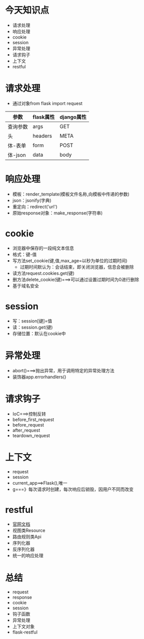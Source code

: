 # 今天知识点

- 请求处理
- 响应处理
- cookie
- session
- 异常处理
- 请求钩子
- 上下文
- restful

# 请求处理

- 通过对象from flask import request

参数 | flask属性 | django属性
---|---|---
查询参数|args|GET
头|headers|META
体-表单|form|POST
体-json|data|body

# 响应处理

- 模板：render_template(模板文件名称,向模板中传递的参数)
- json：jsonify(字典)
- 重定向：redirect('url')
- 原始response对象：make_response(字符串)

# cookie

- 浏览器中保存的一段纯文本信息
- 格式：键-值
- 写方法set_cookie(键,值,max_age=以秒为单位的过期时间)
    - 过期时间默认为：会话结束，即关闭浏览器，信息会被删除
- 读方法request.cookies.get(键)
- 删方法delete_cookie(键)===>可以通过设置过期时间为0进行删除
- 基于域名安全

# session

- 写：session[键]=值
- 读：session.get(键)
- 存储位置：默认在cookie中

# 异常处理

- abort()===>抛出异常，用于调用特定的异常处理方法
- 装饰器app.errorhandlers()

# 请求钩子

- IoC===>控制反转
- before_first_request
- before_request
- after_request
- teardown_request

# 上下文

- request
- session
- current_app==>Flask(),唯一
- g===》每次请求时创建，每次响应后销毁，因用户不同而改变

# restful

- [官网文档](https://flask-restful.readthedocs.io/en/latest/)
- 视图类Resource
- 路由规则类Api
- 序列化器
- 反序列化器
- 统一的响应处理

# 总结

- request
- response
- cookie
- session
- 钩子函数
- 异常处理
- 上下文对象
- flask-restful
